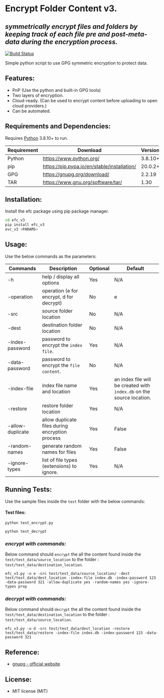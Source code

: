 # Encrypt Folder Content v3.
## _symmetrically encrypt files and folders by keeping track of each file pre and post-meta-data during the encryption process._

[![Build Status](https://travis-ci.org/joemccann/dillinger.svg?branch=master)](https://travis-ci.org/joemccann/dillinger)

Simple python script to use GPG symmetric encryption to protect data.

## Features:
- PnP (Use the python and built-in GPG tools)
- Two layers of encryption.
- Cloud-ready. (Can be used to encrypt content before uploading to open cloud providers.)
- Can be automated. 

## Requirements and Dependencies:

Requires [Python](https://www.python.org/) 3.8.10+ to run.

| Requirement | Download | Version |
| ------ | ------ | ------ |
| Python | https://www.python.org/ | 3.8.10+ |
| pip | https://pip.pypa.io/en/stable/installation/ | 20.0.2+ |
| GPG | https://gnupg.org/download/ | 2.2.19 |
| TAR | https://www.gnu.org/software/tar/ | 1.30 |

## Installation:

Install the efc package using pip package manager.

```sh
cd efc_v3
pip install efc_v3
evc_v3 <PARAMS>
```

## Usage:

Use the below commands as the parameters:

| Commands | Description | Optional | Default |
| ------ | ------ | ------ |------ |
| -h | help / display all options | Yes | N/A |
| -operation | operation (e for encrypt, d for decrypt) | No | e |
| -src | source folder location | No | N/A |
| -dest | destination folder location | No | N/A |
| -index-password | password to encrypt the `index file`. | Yes | N/A |
| -data-password | password to encrypt the `file content`.  | No | N/A |
| -index-file | index file name and location | Yes | an index file will be created with `index.db` on the source location. |
| -restore | restore folder location | Yes | N/A |
| -allow-duplicate | allow duplicate files during encryption process | Yes | False |
| -random-names | generate random names for files | Yes | False |
| -ignore-types | list of file types (extensions) to ignore. | Yes | N/A |

## Running Tests:
Use the sample files inside the `test` folder with the below commands:


#### Test files:


```
python test_encrypt.py

python test_decrypt 
```


### _encrypt with commands:_
Below command should `encrypt` the all the content found inside the `test/test_data/source_location` to the folder : `test/test_data/destination_location`.
```
efc_v3.py -o e -src test/test_data/source_location/ -dest test/test_data/dest_location -index-file index.db -index-password 123 -data-password 321 -allow-duplicate yes -random-names yes -ignore-types prop
```

### _decrypt with commands:_
Below command should `decrypt` the all the content found inside the `test/test_data/destination_location` to the folder : `test/test_data/source_location`.
```
efc_v3.py -o d -src test/test_data/dest_location -restore test/test_data/restore -index-file index.db -index-password 123 -data-password 321
```

## Reference:
- [gnupg - official website](https://www.gnupg.org/download/ "gnupg - official")

## License:
- MIT license (MIT)



